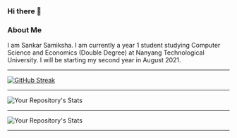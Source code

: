 ### Hi there 👋

### About Me
I am Sankar Samiksha. I am currently a year 1 student studying Computer Science and Economics (Double Degree) at Nanyang Technological University. I will be starting my second year in August 2021. 

---
[![GitHub Streak](https://github-readme-streak-stats.herokuapp.com/?user=S-Samiksha&theme=dracula)](https://git.io/streak-stats)

---

![Your Repository's Stats](https://github-readme-stats.vercel.app/api/top-langs/?username=S-Samiksha&theme=dracula)

---
![Your Repository's Stats](https://github-readme-stats.vercel.app/api?username=S-Samiksha&show_icons=true&theme=dracula)

---


<!--
**S-Samiksha/S-Samiksha** is a ✨ _special_ ✨ repository because its `README.md` (this file) appears on your GitHub profile.

Here are some ideas to get you started:

- 🔭 I’m currently working on ...
- 🌱 I’m currently learning ...
- 👯 I’m looking to collaborate on ...
- 🤔 I’m looking for help with ...
- 💬 Ask me about ...
- 📫 How to reach me: ...
- 😄 Pronouns: ...
- ⚡ Fun fact: ...
-->
